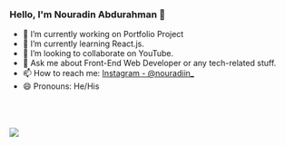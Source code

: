 ### Hello, I'm Nouradin Abdurahman 👋


- 🔭 I’m currently working on Portfolio Project
- 🌱 I’m currently learning React.js.
- 👯 I’m looking to collaborate on YouTube.
- 💬 Ask me about Front-End Web Developer or any tech-related stuff.
- 📫 How to reach me: [Instagram - @nouradiin_](https://www.instagram.com/nouradiin_/)
- 😄 Pronouns: He/His
<!-- - 🤔 I’m looking for help with ********** -->
<!-- - ⚡ Fun fact: ********** -->
<br>
<br>
<br>

<img src="https://github-readme-stats.vercel.app/api?username=NouradinAbdurahman&&show_icons=true&title_color=ffffff&icon_color=bb2acf&text_color=daf7dc&bg_color=151515">
